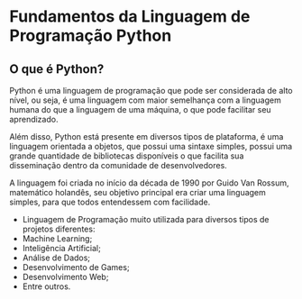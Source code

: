# Fundamentos da Linguagem de Programação Python
## O que é Python?
Python é uma linguagem de programação que pode ser considerada de alto nível, ou seja, é uma linguagem com maior semelhança com a linguagem humana do que a linguagem de uma máquina, o que pode facilitar seu aprendizado.

Além disso, Python está presente em diversos tipos de plataforma, é uma linguagem orientada a objetos, que possui uma sintaxe simples, possui uma grande quantidade de bibliotecas disponíveis o que facilita sua disseminação dentro da comunidade de desenvolvedores.

A linguagem foi criada no início da década de 1990 por Guido Van Rossum, matemático holandês, seu objetivo principal era criar uma linguagem simples, para que todos entendessem com facilidade.
- Linguagem de Programação muito utilizada para diversos tipos de projetos diferentes:
- Machine Learning;
- Inteligência Artificial;
- Análise de Dados;
- Desenvolvimento de Games;
- Desenvolvimento Web;
- Entre outros.
  
